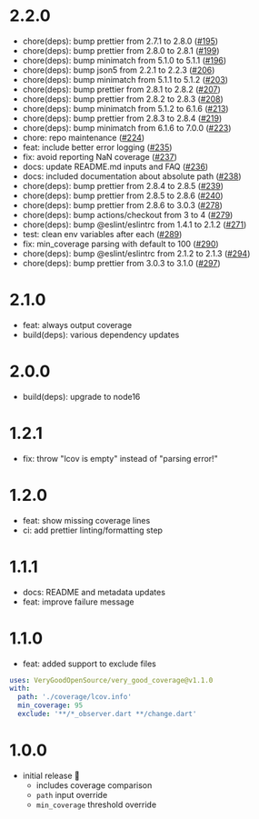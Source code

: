 # 2.2.0

- chore(deps): bump prettier from 2.7.1 to 2.8.0 ([#195](https://github.com/VeryGoodOpenSource/very_good_coverage/pull/195))
- chore(deps): bump prettier from 2.8.0 to 2.8.1 ([#199](https://github.com/VeryGoodOpenSource/very_good_coverage/pull/199))
- chore(deps): bump minimatch from 5.1.0 to 5.1.1 ([#196](https://github.com/VeryGoodOpenSource/very_good_coverage/pull/196))
- chore(deps): bump json5 from 2.2.1 to 2.2.3 ([#206](https://github.com/VeryGoodOpenSource/very_good_coverage/pull/206))
- chore(deps): bump minimatch from 5.1.1 to 5.1.2 ([#203](https://github.com/VeryGoodOpenSource/very_good_coverage/pull/203))
- chore(deps): bump prettier from 2.8.1 to 2.8.2 ([#207](https://github.com/VeryGoodOpenSource/very_good_coverage/pull/207))
- chore(deps): bump prettier from 2.8.2 to 2.8.3 ([#208](https://github.com/VeryGoodOpenSource/very_good_coverage/pull/208))
- chore(deps): bump minimatch from 5.1.2 to 6.1.6 ([#213](https://github.com/VeryGoodOpenSource/very_good_coverage/pull/213))
- chore(deps): bump prettier from 2.8.3 to 2.8.4 ([#219](https://github.com/VeryGoodOpenSource/very_good_coverage/pull/219))
- chore(deps): bump minimatch from 6.1.6 to 7.0.0 ([#223](https://github.com/VeryGoodOpenSource/very_good_coverage/pull/223))
- chore: repo maintenance ([#224](https://github.com/VeryGoodOpenSource/very_good_coverage/pull/224))
- feat: include better error logging ([#235](https://github.com/VeryGoodOpenSource/very_good_coverage/pull/235))
- fix: avoid reporting NaN coverage ([#237](https://github.com/VeryGoodOpenSource/very_good_coverage/pull/237))
- docs: update README.md inputs and FAQ ([#236](https://github.com/VeryGoodOpenSource/very_good_coverage/pull/236))
- docs: included documentation about absolute path ([#238](https://github.com/VeryGoodOpenSource/very_good_coverage/pull/238))
- chore(deps): bump prettier from 2.8.4 to 2.8.5 ([#239](https://github.com/VeryGoodOpenSource/very_good_coverage/pull/239))
- chore(deps): bump prettier from 2.8.5 to 2.8.6 ([#240](https://github.com/VeryGoodOpenSource/very_good_coverage/pull/240))
- chore(deps): bump prettier from 2.8.6 to 3.0.3 ([#278](https://github.com/VeryGoodOpenSource/very_good_coverage/pull/278))
- chore(deps): bump actions/checkout from 3 to 4 ([#279](https://github.com/VeryGoodOpenSource/very_good_coverage/pull/279))
- chore(deps): bump @eslint/eslintrc from 1.4.1 to 2.1.2 ([#271](https://github.com/VeryGoodOpenSource/very_good_coverage/pull/271))
- test: clean env variables after each ([#289](https://github.com/VeryGoodOpenSource/very_good_coverage/pull/289))
- fix: min_coverage parsing with default to 100 ([#290](https://github.com/VeryGoodOpenSource/very_good_coverage/pull/290))
- chore(deps): bump @eslint/eslintrc from 2.1.2 to 2.1.3 ([#294](https://github.com/VeryGoodOpenSource/very_good_coverage/pull/294))
- chore(deps): bump prettier from 3.0.3 to 3.1.0 ([#297](https://github.com/VeryGoodOpenSource/very_good_coverage/pull/297))

# 2.1.0

- feat: always output coverage
- build(deps): various dependency updates

# 2.0.0

- build(deps): upgrade to node16

# 1.2.1

- fix: throw "lcov is empty" instead of "parsing error!"

# 1.2.0

- feat: show missing coverage lines
- ci: add prettier linting/formatting step

# 1.1.1

- docs: README and metadata updates
- feat: improve failure message

# 1.1.0

- feat: added support to exclude files

```yaml
uses: VeryGoodOpenSource/very_good_coverage@v1.1.0
with:
  path: './coverage/lcov.info'
  min_coverage: 95
  exclude: '**/*_observer.dart **/change.dart'
```

# 1.0.0

- initial release 🎉
  - includes coverage comparison
  - `path` input override
  - `min_coverage` threshold override
